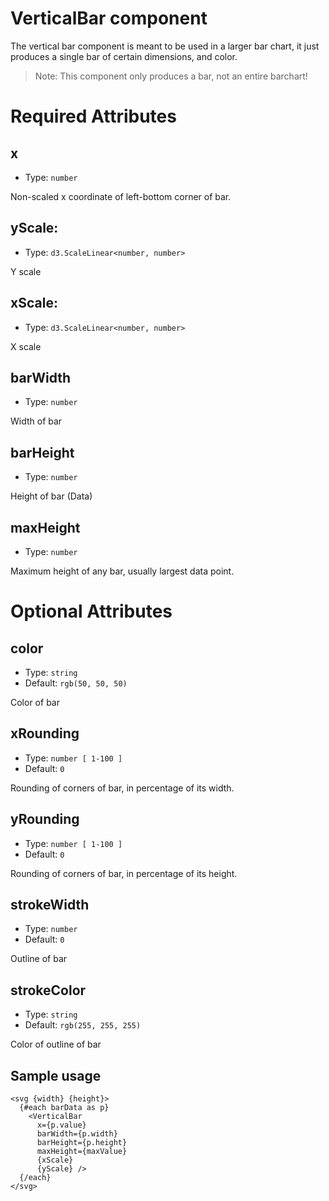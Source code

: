 # VerticalBar component

The vertical bar component is meant to be used in a larger bar chart, it just produces a single bar of certain dimensions, and color.

> Note: This component only produces a bar, not an entire barchart!

# Required Attributes

## x

- Type: `number`

Non-scaled x coordinate of left-bottom corner of bar.

## yScale:

- Type: `d3.ScaleLinear<number, number>`

Y scale

## xScale:

- Type: `d3.ScaleLinear<number, number>`

X scale

## barWidth

- Type: `number`

Width of bar

## barHeight

- Type: `number`

Height of bar (Data)

## maxHeight

- Type: `number`

Maximum height of any bar, usually largest data point.

# Optional Attributes

## color

- Type: `string`
- Default: `rgb(50, 50, 50)`

Color of bar

## xRounding

- Type: `number [ 1-100 ]`
- Default: `0`

Rounding of corners of bar, in percentage of its width.

## yRounding

- Type: `number [ 1-100 ]`
- Default: `0`

Rounding of corners of bar, in percentage of its height.

## strokeWidth

- Type: `number`
- Default: `0`

Outline of bar

## strokeColor

- Type: `string`
- Default: `rgb(255, 255, 255)`

Color of outline of bar

## Sample usage

```svelte
<svg {width} {height}>
  {#each barData as p}
    <VerticalBar
      x={p.value}
      barWidth={p.width}
      barHeight={p.height}
      maxHeight={maxValue}
      {xScale}
      {yScale} />
  {/each}
</svg>
```
